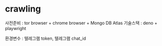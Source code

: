 # crawling

사전준비 : tor browser + chrome browser + Mongo DB Atlas
기술스택 : deno + playwright

환경변수 : 텔레그램 token, 텔레그램 chat_id